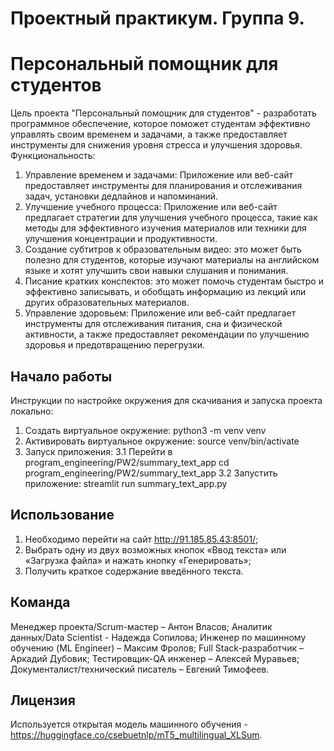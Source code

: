 # Проектный практикум. Группа 9.
# Персональный помощник для студентов
Цель проекта "Персональный помощник для студентов" - разработать программное обеспечение, которое поможет студентам эффективно управлять своим временем и задачами, а также предоставляет инструменты для снижения уровня стресса и улучшения здоровья.
Функциональность:
1.	Управление временем и задачами: Приложение или веб-сайт предоставляет инструменты для планирования и отслеживания задач, установки дедлайнов и напоминаний.
2.	Улучшение учебного процесса: Приложение или веб-сайт предлагает стратегии для улучшения учебного процесса, такие как методы для эффективного изучения материалов или техники для улучшения концентрации и продуктивности.
3.	Создание субтитров к образовательным видео: это может быть полезно для студентов, которые изучают материалы на английском языке и хотят улучшить свои навыки слушания и понимания.
4.	Писание кратких конспектов: это может помочь студентам быстро и эффективно записывать, и обобщать информацию из лекций или других образовательных материалов.
5.	Управление здоровьем: Приложение или веб-сайт предлагает инструменты для отслеживания питания, сна и физической активности, а также предоставляет рекомендации по улучшению здоровья и предотвращению перегрузки.
## Начало работы
Инструкции по настройке окружения для скачивания и запуска проекта локально:
1.	Создать виртуальное окружение:
    python3 -m venv venv
2.	Активировать виртуальное окружение:
    source venv/bin/activate
3.	Запуск приложения:
3.1 Перейти в program_engineering/PW2/summary_text_app
    cd program_engineering/PW2/summary_text_app
3.2 Запустить приложение:
    streamlit run summary_text_app.py
## Использование
1.	Необходимо перейти на сайт http://91.185.85.43:8501/;
2.	Выбрать одну из двух возможных кнопок «Ввод текста» или «Загрузка файла» и нажать кнопку «Генерировать»;
3.	Получить краткое содержание введённого текста.
## Команда
Менеджер проекта/Scrum-мастер – Антон Власов;
Аналитик данных/Data Scientist - Надежда Сопилова;
Инженер по машинному обучению (ML Engineer) – Максим Фролов;
Full Stack-разработчик – Аркадий Дубовик;
Тестировщик-QA инженер – Алексей Муравьев;
Документалист/технический писатель – Евгений Тимофеев.
## Лицензия
Используется открытая модель машинного обучения - https://huggingface.co/csebuetnlp/mT5_multilingual_XLSum.
